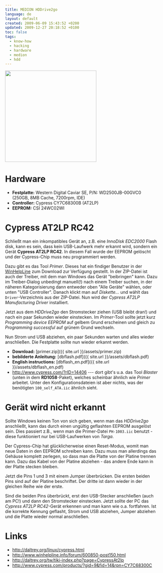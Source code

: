 ```yaml
---
title: MEDION HDDrive2go
language: de
layout: default
created: 2009-06-09 15:43:52 +0200
updated: 2009-12-27 20:18:52 +0100
toc: false
tags:
  - know-how
  - hacking
  - hardware
  - medion
  - hdd
---
```

<img src="{{ site.url }}/assets/hddrive2go.jpg" alt="" height="300" />


Hardware
========

* **Festplatte:** Western Digital Caviar SE, P/N: WD2500JB-00GVC0 (250GB, 8MB Cache, 7200rpm, IDE)
* **Controller:** Cypress CY7C68300B (AT2LP)
* **EEPROM:** CSI 24WC02WI


Cypress AT2LP RC42
==================

Schließt man ein inkompatibles Gerät an, z.B. eine *InnoDisk EDC2000* Flash disk, kann es sein, dass kein USB-Laufwerk
mehr erkannt wird, sondern ein Gerät **Cypress AT2LP RC42**. In diesem Fall wurde der EEPROM gelöscht und der
Cypress-Chip muss neu programmiert werden.

Dazu gibt es das Tool *Primer*. Dieses hat ein findiger Benutzer in der [WinHelpLine](http://www.winhelpline.info/forum/600431-post148.html)
zum Download zur Verfügung gestellt. In der ZIP-Datei ist auch der Treiber, mit dem man Windows das Gerät "beibringen"
kann. Dazu im Treiber-Dialog unbedingt manuell(!) nach einem Treiber suchen, in der näheren Kategorisierung dann
entweder oben "Alle Geräte" wählen, oder unten "USB Controller". Danach klickt man auf *Diskette...* und wählt das
`Driver`-Verzeichnis aus der ZIP-Datei. Nun wird der *Cypress AT2LP Manufacturing Driver* installiert.

Jetzt aus dem *HDDrive2go* den Stromstecker ziehen (USB bleibt dran!) und nach ein paar Sekunden wieder einstecken.
Im *Primer*-Tool sollte jetzt kurz *Programming device EEPROM* auf gelbem Grund erscheinen und gleich zu
*Programming successful* auf grünem Grund wechseln.

Nun Strom und USB abziehen, ein paar Sekunden warten und alles wieder anschließen. Die Festplatte sollte nun wieder
erkannt werden.

* **Download:** [primer.zip]({{ site.url }}/assets/primer.zip)
* **bebilderte Anleitung:** [dbflash.pdf]({{ site.url }}/assets/dbflash.pdf)
* **English instructions:** [dbflash_en.pdf]({{ site.url }}/assets/dbflash_en.pdf)
* <http://www.cypress.com/?rID=14406> --- dort gibt's u.a. das Tool *Blaster* (unten in dem **RD1058**-Paket),
  welches scheinbar ähnlich wie *Primer* arbeitet. Unter den Konfigurationsdateien ist aber nichts, was der benötigten
  `100_self_ATA.iic` ähnlich sieht.


Gerät wird nicht erkannt
========================

Sollte Windows keinen Ton von sich geben, wenn man das *HDDrive2go* anschließt, kann das durch einen ungültig
geflashten EEPROM ausgelöst sein. Dies passiert z.B., wenn man die Primer-Datei `PH-1003.iic` benutzt - diese
funktioniert nur bei USB-Laufwerken von *Targa*.

Der Cypress-Chip hat glücklicherweise einen Reset-Modus, womit man neue Daten in den EEPROM schreiben kann. Dazu muss
man allerdings das Gehäuse komplett zerlegen, so dass man die Platte von der Platine trennen kann. Dazu das Kabel von
der Platine abziehen - das andere Ende kann in der Platte stecken bleiben.

Jetzt die Pins 1 und 3 mit einem Jumper überbrücken. Die ersten beiden Pins sind auf der Platine beschriftet. Der
dritte ist dann wieder in der gleichen Reihe wie der erste.

Sind die beiden Pins überbrückt, erst den USB-Stecker anschließen (auch am PC!) und dann den Stromstecker einstecken.
Jetzt sollte der PC das *Cypress AT2LP RC42*-Gerät erkennen und man kann wie o.a. fortfahren. Ist die korrekte Kennung
geflasht, Strom und USB abziehen, Jumper abziehen und die Platte wieder normal anschließen.


Links
=====

* <http://daltrey.org/linux/cypress.html>
* <http://www.winhelpline.info/forum/600850-post150.html>
* <http://daltrey.org/tw/tiki-index.php?page=CypressAt2lp>
* <http://www.cypress.com/products/?gid=9&fid=14&rpn=CY7C68300C>
